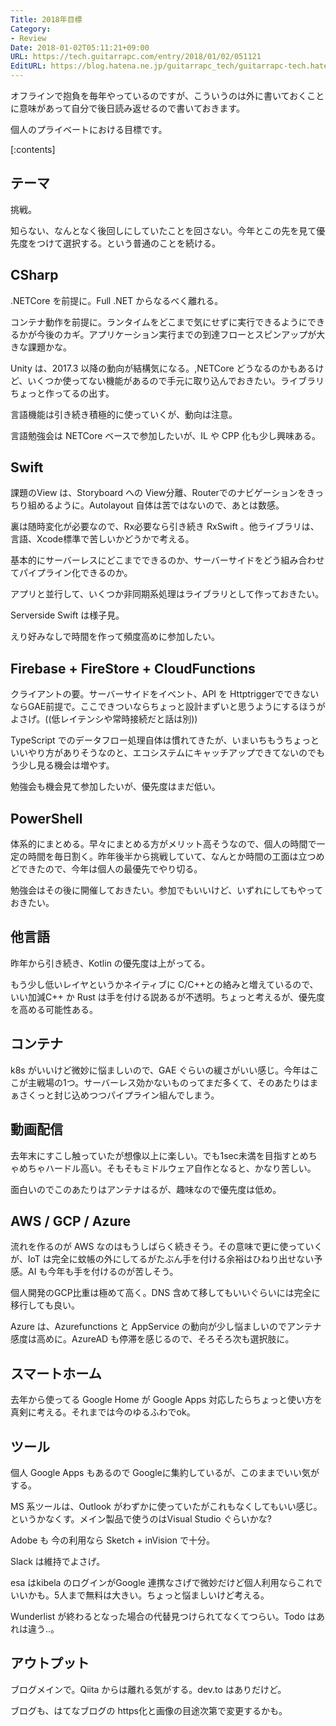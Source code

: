 ```yaml
---
Title: 2018年目標
Category:
- Review
Date: 2018-01-02T05:11:21+09:00
URL: https://tech.guitarrapc.com/entry/2018/01/02/051121
EditURL: https://blog.hatena.ne.jp/guitarrapc_tech/guitarrapc-tech.hatenablog.com/atom/entry/8599973812332276146
---
```


オフラインで抱負を毎年やっているのですが、こういうのは外に書いておくことに意味があって自分で後日読み返せるので書いておきます。

個人のプライベートにおける目標です。


[:contents]

## テーマ

挑戦。

知らない、なんとなく後回しにしていたことを回さない。今年とこの先を見て優先度をつけて選択する。という普通のことを続ける。

## CSharp

.NETCore を前提に。Full .NET からなるべく離れる。

コンテナ動作を前提に。ランタイムをどこまで気にせずに実行できるようにできるかが今後のカギ。アプリケーション実行までの到達フローとスピンアップが大きな課題かな。

Unity は、2017.3 以降の動向が結構気になる。,NETCore どうなるのかもあるけど、いくつか使ってない機能があるので手元に取り込んでおきたい。ライブラリちょっと作ってるの出す。

言語機能は引き続き積極的に使っていくが、動向は注意。

言語勉強会は NETCore ベースで参加したいが、IL や CPP 化も少し興味ある。

## Swift

課題のView は、Storyboard への View分離、Routerでのナビゲーションをきっちり組めるように。Autolayout 自体は苦ではないので、あとは数感。

裏は随時変化が必要なので、Rx必要なら引き続き RxSwift 。他ライブラリは、言語、Xcode標準で苦しいかどうかで考える。

基本的にサーバーレスにどこまでできるのか、サーバーサイドをどう組み合わせてパイプライン化できるのか。

アプリと並行して、いくつか非同期系処理はライブラリとして作っておきたい。

Serverside Swift は様子見。

えり好みなしで時間を作って頻度高めに参加したい。

## Firebase + FireStore + CloudFunctions

クライアントの要。サーバーサイドをイベント、API を HttptriggerでできないならGAE前提で。ここできついならちょっと設計まずいと思うようにするほうがよさげ。((低レイテンシや常時接続だと話は別))

TypeScript でのデータフロー処理自体は慣れてきたが、いまいちもうちょっといいやり方がありそうなのと、エコシステムにキャッチアップできてないのでもう少し見る機会は増やす。

勉強会も機会見て参加したいが、優先度はまだ低い。

## PowerShell

体系的にまとめる。早々にまとめる方がメリット高そうなので、個人の時間で一定の時間を毎日割く。昨年後半から挑戦していて、なんとか時間の工面は立つめどできたので、今年は個人の最優先でやり切る。

勉強会はその後に開催しておきたい。参加でもいいけど、いずれにしてもやっておきたい。

## 他言語

昨年から引き続き、Kotlin の優先度は上がってる。

もう少し低いレイヤというかネイティブに C/C++との絡みと増えているので、いい加減C++ か Rust は手を付ける説あるが不透明。ちょっと考えるが、優先度を高める可能性ある。

## コンテナ

k8s がいいけど微妙に悩ましいので、GAE ぐらいの緩さがいい感じ。今年はここが主戦場の1つ。サーバーレス効かないものってまだ多くて、そのあたりはまぁさくっと封じ込めつつパイプライン組んでしまう。

## 動画配信

去年末にすこし触っていたが想像以上に楽しい。でも1sec未満を目指すとめちゃめちゃハードル高い。そもそもミドルウェア自作となると、かなり苦しい。

面白いのでこのあたりはアンテナはるが、趣味なので優先度は低め。

## AWS / GCP / Azure

流れを作るのが AWS なのはもうしばらく続きそう。その意味で更に使っていくが、IoT は完全に蚊帳の外にしてるがたぶん手を付ける余裕はひねり出せない予感。AI も今年も手を付けるのが苦しそう。

個人開発のGCP比重は極めて高く。DNS 含めて移してもいいぐらいには完全に移行しても良い。

Azure は、Azurefunctions と AppService の動向が少し悩ましいのでアンテナ感度は高めに。AzureAD も停滞を感じるので、そろそろ次も選択肢に。

## スマートホーム

去年から使ってる Google Home が Google Apps 対応したらちょっと使い方を真剣に考える。それまでは今のゆるふわでok。

## ツール

個人 Google Apps もあるので Googleに集約しているが、このままでいい気がする。

MS 系ツールは、Outlook がわずかに使っていたがこれもなくしてもいい感じ。というかなくす。メイン製品で使うのはVisual Studio ぐらいかな?

Adobe も 今の利用なら Sketch + inVision で十分。

Slack は維持でよさげ。

esa はkibela のログインがGoogle 連携なさげで微妙だけど個人利用ならこれでいいかも。5人まで無料は大きい。ちょっと悩ましいけど考える。

Wunderlist が終わるとなった場合の代替見つけられてなくてつらい。Todo はあれは違う..。

## アウトプット

ブログメインで。Qiita からは離れる気がする。dev.to はありだけど。

ブログも、はてなブログの https化と画像の目途次第で変更するかも。
